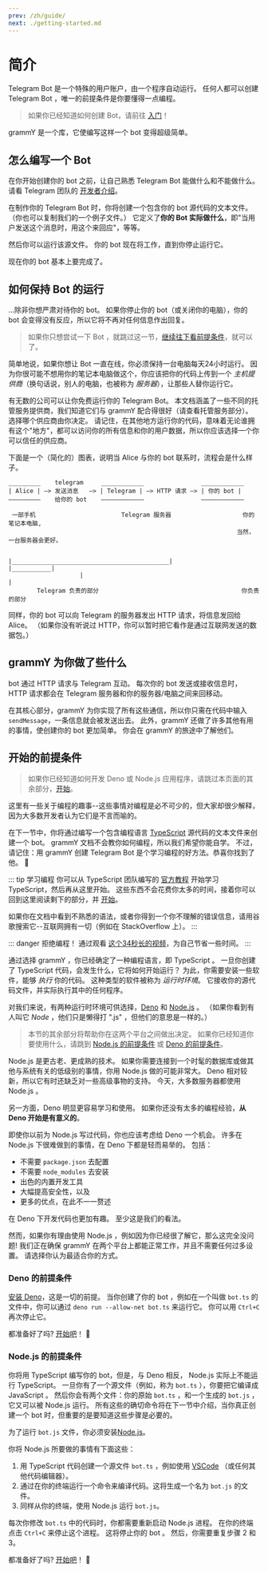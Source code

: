 ```yaml
---
prev: /zh/guide/
next: ./getting-started.md
---
```


# 简介

Telegram Bot 是一个特殊的用户账户，由一个程序自动运行。
任何人都可以创建 Telegram Bot ，唯一的前提条件是你要懂得一点编程。

> 如果你已经知道如何创建 Bot，请前往 [入门](./getting-started.md)！

grammY 是一个库，它使编写这样一个 bot 变得超级简单。

## 怎么编写一个 Bot

在你开始创建你的 bot 之前，让自己熟悉 Telegram Bot 能做什么和不能做什么。
请看 Telegram 团队的 [开发者介绍](https://core.telegram.org/bots)。

在制作你的 Telegram Bot 时，你将创建一个包含你的 bot 源代码的文本文件。
（你也可以复制我们的一个例子文件。）
它定义了**你的 Bot 实际做什么**，即"当用户发送这个消息时，用这个来回应"，等等。

然后你可以运行该源文件。
你的 bot 现在将工作，直到你停止运行它。

现在你的 bot 基本上要完成了。

## 如何保持 Bot 的运行

...除非你想严肃对待你的 bot。
如果你停止你的 bot（或关闭你的电脑），你的 bot 会变得没有反应，所以它将不再对任何信息作出回复。

> 如果你只想尝试一下 Bot ，就跳过这一节，[继续往下看前提条件](#开始的前提条件)，就可以了。

简单地说，如果你想让 Bot 一直在线，你必须保持一台电脑每天24小时运行。
因为你很可能不想用你的笔记本电脑做这个，你应该把你的代码上传到一个 _主机提供商_（换句话说，别人的电脑，也被称为 _服务器_），让那些人替你运行它。

有无数的公司可以让你免费运行你的 Telegram Bot。
本文档涵盖了一些不同的托管服务提供商，我们知道它们与 grammY 配合得很好（请查看托管服务部分）。
选择哪个供应商由你决定。
请记住，在其他地方运行你的代码，意味着无论谁拥有这个"地方"，都可以访问你的所有信息和你的用户数据，所以你应该选择一个你可以信任的供应商。

下面是一个（简化的）图表，说明当 Alice 与你的 bot 联系时，流程会是什么样子。

```asciiart:no-line-numbers
_________    telegram     ____________                ____________
| Alice | —> 发送消息   —> | Telegram | —> HTTP 请求 —> | 你的 bot |
—————————    给你的 bot    ————————————                ————————————

 一部手机                        Telegram 服务器                    你的笔记本电脑,
                                                                当然，一台服务器会更好。


|____________________________________________|                   |___________|
                    |                                                  |
        Telegram 负责的部分                                        你负责的部分
```

<!-- TODO:  创建一个适当的图表，而不是 ASCII 图表 -->

同样，你的 bot 可以向 Telegram 的服务器发出 HTTP 请求，将信息发回给 Alice。
（如果你没有听说过 HTTP，你可以暂时把它看作是通过互联网发送的数据包。）

## grammY 为你做了些什么

bot 通过 HTTP 请求与 Telegram 互动。
每次你的 bot 发送或接收信息时，HTTP 请求都会在 Telegram 服务器和你的服务器/电脑之间来回移动。

在其核心部分，grammY 为你实现了所有这些通信，所以你只需在代码中输入 `sendMessage`，一条信息就会被发送出去。
此外，grammY 还做了许多其他有用的事情，使创建你的 bot 更加简单。
你会在 grammY 的旅途中了解他们。

## 开始的前提条件

> 如果你已经知道如何开发 Deno 或 Node.js 应用程序，请跳过本页面的其余部分，[开始](./getting-started.md)。

这里有一些关于编程的趣事--这些事情对编程是必不可少的，但大家却很少解释，因为大多数开发者认为它们是不言而喻的。

在下一节中，你将通过编写一个包含编程语言 [TypeScript](https://www.typescriptlang.org/docs/handbook/typescript-from-scratch.html) 源代码的文本文件来创建一个 bot。
grammY 文档不会教你如何编程，所以我们希望你能自学。
不过，请记住：用 grammY 创建 Telegram Bot 是个学习编程的好方法。恭喜你找到了他。 :rocket:

::: tip 学习编程
你可以从 TypeScript 团队编写的 [官方教程](https://www.typescriptlang.org/docs/handbook/typescript-from-scratch.html) 开始学习 TypeScript，然后再从这里开始。
这些东西不会花费你太多的时间，接着你可以回到这里阅读剩下的部分，并 [开始](./getting-started.md)。

如果你在文档中看到不熟悉的语法，或者你得到一个你不理解的错误信息，请用谷歌搜索它--互联网拥有一切（例如在 StackOverflow 上）。
:::

::: danger 拒绝编程！
通过观看 [这个34秒长的视频](https://youtu.be/8RtGlWmXGhA)，为自己节省一些时间。
:::

通过选择 grammY ，你已经确定了一种编程语言，即 TypeScript 。
一旦你创建了 TypeScript 代码，会发生什么，它将如何开始运行？
为此，你需要安装一些软件，能够 _执行_ 你的代码。
这种类型的软件被称为 _运行时环境_。
它接收你的源代码文件，并实际执行其中的任何程序。

对我们来说，有两种运行时环境可供选择，[Deno](https://deno.land) 和 [Node.js](https://nodejs.org) 。
（如果你看到有人叫它 _Node_ ，他们只是懒得打 ".js" ，但他们的意思是一样的。）

> 本节的其余部分将帮助你在这两个平台之间做出决定。
> 如果你已经知道你要使用什么，请跳到 [Node.js 的前提条件](#node-js-的前提条件) 或 [Deno 的前提条件](#deno-的前提条件)。

Node.js 是更古老、更成熟的技术。
如果你需要连接到一个时髦的数据库或做其他与系统有关的低级别的事情，你用 Node.js 做的可能非常大。
Deno 相对较新，所以它有时还缺乏对一些高级事物的支持。
今天，大多数服务器都使用 Node.js 。

另一方面，Deno 明显更容易学习和使用。
如果你还没有太多的编程经验，**从 Deno 开始是有意义的**。

即使你以前为 Node.js 写过代码，你也应该考虑给 Deno 一个机会。
许多在 Node.js 下很难做到的事情，在 Deno 下都是轻而易举的。
包括：

- 不需要 `package.json` 去配置
- 不需要 `node_modules` 去安装
- 出色的内置开发工具
- 大幅提高安全性，以及
- 更多的优点，在此不一一赘述

在 Deno 下开发代码也更加有趣。
至少这是我们的看法。

然而，如果你有理由使用 Node.js ，例如因为你已经很了解它，那么这完全没问题!
我们正在确保 grammY 在两个平台上都能正常工作，并且不需要任何过多设置。
请选择你认为最适合你的方式。

### Deno 的前提条件

[安装 Deno](https://deno.land/#installation)，这是一切的前提。
当你创建了你的 bot ，例如在一个叫做 `bot.ts` 的文件中，你可以通过 `deno run --allow-net bot.ts` 来运行它。
你可以用 `Ctrl+C` 再次停止它。

都准备好了吗?
[开始吧](./getting-started.md#getting-started-on-deno)！ :robot:

### Node.js 的前提条件

你将用 TypeScript 编写你的 bot，但是，与 Deno 相反， Node.js 实际上不能运行 TypeScript。
一旦你有了一个源文件（例如，称为 `bot.ts` ），你要把它编译成 JavaScript 。
然后你会有两个文件：你的原始 `bot.ts` ，和一个生成的 `bot.js` ，它又可以被 Node.js 运行。
所有这些的确切命令将在下一节中介绍，当你真正创建一个 bot 时，但重要的是要知道这些步骤是必要的。

为了运行 `bot.js` 文件，你必须安装[Node.js](https://nodejs.org/zh-cn/)。

你将 Node.js 所要做的事情有下面这些：

1. 用 TypeScript 代码创建一个源文件 `bot.ts` ，例如使用 [VSCode](https://code.visualstudio.com/) （或任何其他代码编辑器）。
2. 通过在你的终端运行一个命令来编译代码。这将生成一个名为 `bot.js` 的文件。
3. 同样从你的终端，使用 Node.js 运行 `bot.js`。

每次你修改 `bot.ts` 中的代码时，你都需要重新启动 Node.js 进程。
在你的终端点击 `Ctrl+C` 来停止这个进程。
这将停止你的 bot 。
然后，你需要重复步骤 2 和 3。

都准备好了吗?
[开始吧](./getting-started.md#getting-started-on-deno)！ :robot:
